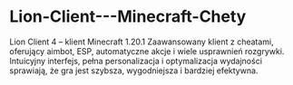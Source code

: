 # Lion-Client---Minecraft-Chety
Lion Client 4 – klient Minecraft 1.20.1 Zaawansowany klient z cheatami, oferujący aimbot, ESP, automatyczne akcje i wiele usprawnień rozgrywki. Intuicyjny interfejs, pełna personalizacja i optymalizacja wydajności sprawiają, że gra jest szybsza, wygodniejsza i bardziej efektywna.
